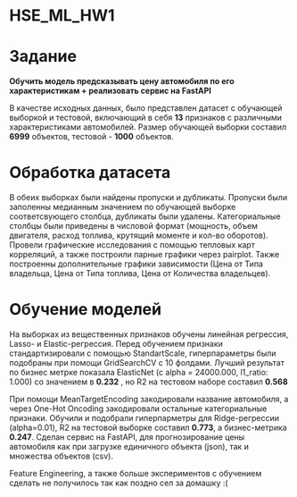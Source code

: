 # HSE_ML_HW1

# Задание

**Обучить модель предсказывать цену автомобиля по его характеристикам + реализовать сервис на FastAPI**

В качестве исходных данных, было представлен датасет с обучающей выборкой и тестовой, включающий в себя **13** признаков с различными характеристиками автомобилей. Размер обучающей выборки составил **6999** объектов, тестовой - **1000** объектов.

# Обработка датасета

В обеих выборках были найдены пропуски и дубликаты. Пропуски были заполенны медианным значением по обучающей выборке соответсвующего столбца, дубликаты были удалены.
Категориальные столбцы были приведены в числовой формат (мощность, объем двигателя, расход топлива, крутящий моменте и кол-во оборотов).
Провели графические исследования с помощью тепловых карт корреляций, а также построили парные графики через pairplot. Также построенны дополнительные графики зависимости (Цена от Типа владельца, Цена от Типа топлива, Цена от Количества владельцев).

# Обучение моделей

На выборках из вещественных признаков обучены линейная регрессия, Lasso- и Elastic-регрессия. Перед обучением признаки стандартизировали с помощью StandartScale, гиперпараметры были подобраны при помощи GridSearchCV с 10 фолдами. Лучший результат по бизнес метрке показала ElasticNet (с alpha = 24000.000, l1_ratio: 1.000) со значением в **0.232** , но R2 на тестовом наборе составил **0.568** 

При помощи MeanTargetEncoding закодировали название автомобиля, а через One-Hot Oncoding закодировали остальные категориальные признаки. Обучили и подобрали гиперпарметры для Ridge-регрессии (alpha=0.01), R2 на тестовой выборке составил **0.773**, а бизнес-метрика **0.247**.
Сделан сервис на FastAPI, для прогнозирование цены автомобиля как при загрузке единичного объекта (json), так и множества объектов (csv).


Feature Engineering, а также больше экспериментов с обучением сделать не получилось так как поздно сел за домашку :(
